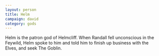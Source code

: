 ```yaml
---
layout: person
title: Helm
campaign: david
category: gods
---
```


Helm is the patron god of Helmcliff.
When Randall fell unconscious in the Feywild, Helm spoke to him and told him to finish up business with the Elves, and seek The Goblin.